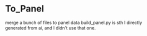 # To_Panel
merge a bunch of files to panel data
build_panel.py is sth I directly generated from ai, and I didn't use that one.
